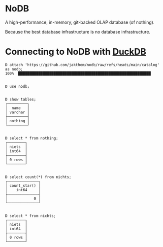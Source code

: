 # NoDB
A high-performance, in-memory, git-backed OLAP database (of nothing).

Because the best database infrastructure is no database infrastructure.


# Connecting to NoDB with [DuckDB](https://duckdb.org/)

```
D attach 'https://github.com/jakthom/nodb/raw/refs/heads/main/catalog' as nodb;
100% ▕████████████████████████████████████████████████████████████▏


D use nodb;


D show tables;
┌─────────┐
│  name   │
│ varchar │
├─────────┤
│ nothing │
└─────────┘


D select * from nothing;
┌────────┐
│ niets  │
│ int64  │
├────────┤
│ 0 rows │
└────────┘


D select count(*) from nichts;
┌──────────────┐
│ count_star() │
│    int64     │
├──────────────┤
│            0 │
└──────────────┘


D select * from nichts;
┌────────┐
│ niets  │
│ int64  │
├────────┤
│ 0 rows │
└────────┘
```
